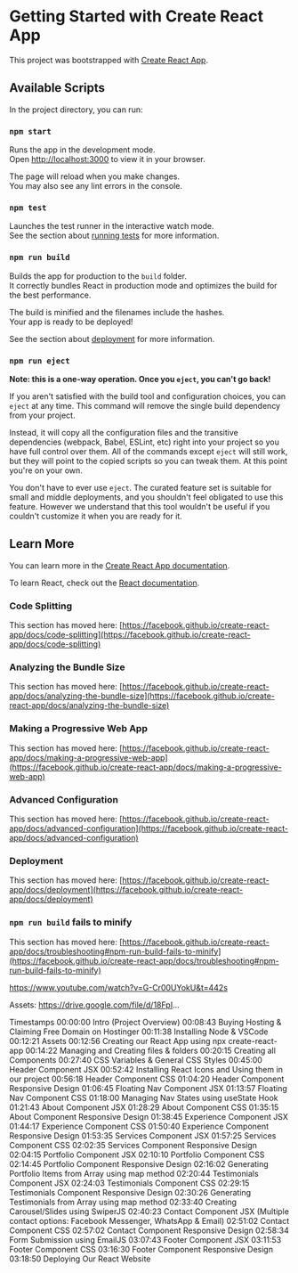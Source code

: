 # Getting Started with Create React App

This project was bootstrapped with [Create React App](https://github.com/facebook/create-react-app).

## Available Scripts

In the project directory, you can run:

### `npm start`

Runs the app in the development mode.\
Open [http://localhost:3000](http://localhost:3000) to view it in your browser.

The page will reload when you make changes.\
You may also see any lint errors in the console.

### `npm test`

Launches the test runner in the interactive watch mode.\
See the section about [running tests](https://facebook.github.io/create-react-app/docs/running-tests) for more information.

### `npm run build`

Builds the app for production to the `build` folder.\
It correctly bundles React in production mode and optimizes the build for the best performance.

The build is minified and the filenames include the hashes.\
Your app is ready to be deployed!

See the section about [deployment](https://facebook.github.io/create-react-app/docs/deployment) for more information.

### `npm run eject`

**Note: this is a one-way operation. Once you `eject`, you can't go back!**

If you aren't satisfied with the build tool and configuration choices, you can `eject` at any time. This command will remove the single build dependency from your project.

Instead, it will copy all the configuration files and the transitive dependencies (webpack, Babel, ESLint, etc) right into your project so you have full control over them. All of the commands except `eject` will still work, but they will point to the copied scripts so you can tweak them. At this point you're on your own.

You don't have to ever use `eject`. The curated feature set is suitable for small and middle deployments, and you shouldn't feel obligated to use this feature. However we understand that this tool wouldn't be useful if you couldn't customize it when you are ready for it.

## Learn More

You can learn more in the [Create React App documentation](https://facebook.github.io/create-react-app/docs/getting-started).

To learn React, check out the [React documentation](https://reactjs.org/).

### Code Splitting

This section has moved here: [https://facebook.github.io/create-react-app/docs/code-splitting](https://facebook.github.io/create-react-app/docs/code-splitting)

### Analyzing the Bundle Size

This section has moved here: [https://facebook.github.io/create-react-app/docs/analyzing-the-bundle-size](https://facebook.github.io/create-react-app/docs/analyzing-the-bundle-size)

### Making a Progressive Web App

This section has moved here: [https://facebook.github.io/create-react-app/docs/making-a-progressive-web-app](https://facebook.github.io/create-react-app/docs/making-a-progressive-web-app)

### Advanced Configuration

This section has moved here: [https://facebook.github.io/create-react-app/docs/advanced-configuration](https://facebook.github.io/create-react-app/docs/advanced-configuration)

### Deployment

This section has moved here: [https://facebook.github.io/create-react-app/docs/deployment](https://facebook.github.io/create-react-app/docs/deployment)

### `npm run build` fails to minify

This section has moved here: [https://facebook.github.io/create-react-app/docs/troubleshooting#npm-run-build-fails-to-minify](https://facebook.github.io/create-react-app/docs/troubleshooting#npm-run-build-fails-to-minify)


https://www.youtube.com/watch?v=G-Cr00UYokU&t=442s

Assets: https://drive.google.com/file/d/18FpI...

Timestamps
00:00:00 Intro (Project Overview)
00:08:43 Buying Hosting & Claiming Free Domain on Hostinger
00:11:38 Installing Node & VSCode
00:12:21 Assets
00:12:56 Creating our React App using npx create-react-app
00:14:22 Managing and Creating files & folders
00:20:15 Creating all Components
00:27:40 CSS Variables & General CSS Styles
00:45:00 Header Component JSX
00:52:42 Installing React Icons and Using them in our project
00:56:18 Header Component CSS
01:04:20 Header Component Responsive Design
01:06:45 Floating Nav Component JSX
01:13:57 Floating Nav Component CSS
01:18:00 Managing Nav States using useState Hook
01:21:43 About Component JSX
01:28:29 About Component CSS
01:35:15 About Component Responsive Design
01:38:45 Experience Component JSX
01:44:17 Experience Component CSS
01:50:40 Experience Component Responsive Design
01:53:35 Services Component JSX
01:57:25 Services Component CSS
02:02:35 Services Component Responsive Design
02:04:15 Portfolio Component JSX
02:10:10 Portfolio Component CSS
02:14:45 Portfolio Component Responsive Design
02:16:02 Generating Portfolio Items from Array using map method
02:20:44 Testimonials Component JSX
02:24:03 Testimonials Component CSS
02:29:15 Testimonials Component Responsive Design
02:30:26 Generating Testimonials from Array using map method
02:33:40 Creating Carousel/Slides using SwiperJS
02:40:23 Contact Component JSX (Multiple contact options: Facebook Messenger, WhatsApp & Email)
02:51:02 Contact Component CSS
02:57:02 Contact Component Responsive Design
02:58:34 Form Submission using EmailJS
03:07:43 Footer Component JSX
03:11:53 Footer Component CSS
03:16:30 Footer Component Responsive Design
03:18:50 Deploying Our React Website